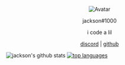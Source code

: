 <p align="center">  
  <img src="https://media3.giphy.com/media/hpF18lS5h2Ox926VjM/giphy.gif" alt="Avatar">
</p>
<p align="center">
    jackson#1000
<p align="center">
i code a lil
<p align="center">
</p>
<p align="center">
<a href="http://discord.gg/cash">discord</a>
   |
    <a href="https://github.com/jpasjax">github</a>
</p>

<p align="center">  

![jackson's github stats](https://github-readme-stats.vercel.app/api?username=jpasjax&show_icons=true&theme=radical) [![top languages](https://github-readme-stats.vercel.app/api/top-langs/?username=jpasjax)](https://github.com/anuraghazra/github-readme-stats)
